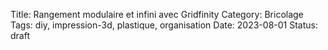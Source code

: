 Title: Rangement modulaire et infini avec Gridfinity
Category: Bricolage
Tags: diy, impression-3d, plastique, organisation
Date: 2023-08-01
Status: draft
